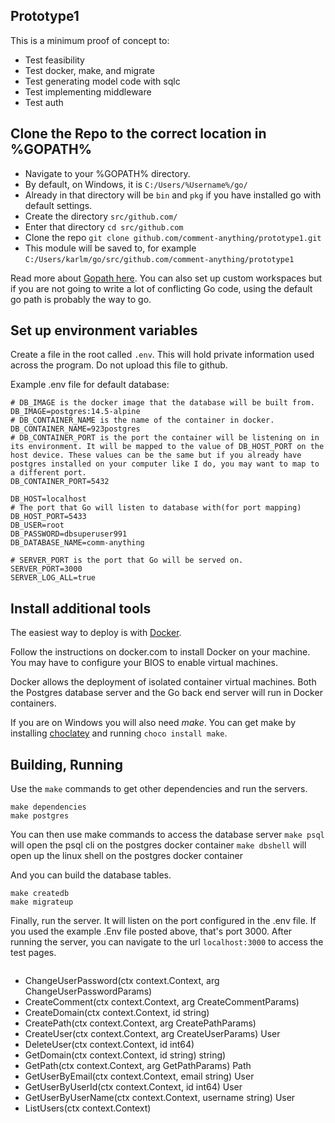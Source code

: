 
## Prototype1

This is a minimum proof of concept to:
 - Test feasibility
 - Test docker, make, and migrate
 - Test generating model code with sqlc
 - Test implementing middleware
 - Test auth
## Clone the Repo to the correct location in %GOPATH%

- Navigate to your %GOPATH% directory.
- By default, on Windows, it is `C:/Users/%Username%/go/`
- Already in that directory will be `bin` and `pkg` if you have installed go with default settings.
- Create the directory `src/github.com/`
- Enter that directory `cd src/github.com`
- Clone the repo `git clone github.com/comment-anything/prototype1.git`
- This module will be saved to, for example `C:/Users/karlm/go/src/github.com/comment-anything/prototype1`

Read more about [Gopath here](https://golangr.com/what-is-gopath/). You can also set up custom workspaces but if you are not going to write a lot of conflicting Go code, using the default go path is probably the way to go.

## Set up environment variables

Create a file in the root called `.env`. This will hold private information used across the program. Do not upload this file to github.

Example .env file for default database:

```
# DB_IMAGE is the docker image that the database will be built from.
DB_IMAGE=postgres:14.5-alpine
# DB_CONTAINER_NAME is the name of the container in docker.
DB_CONTAINER_NAME=923postgres
# DB_CONTAINER_PORT is the port the container will be listening on in its environment. It will be mapped to the value of DB_HOST_PORT on the host device. These values can be the same but if you already have postgres installed on your computer like I do, you may want to map to a different port.
DB_CONTAINER_PORT=5432

DB_HOST=localhost
# The port that Go will listen to database with(for port mapping)
DB_HOST_PORT=5433
DB_USER=root
DB_PASSWORD=dbsuperuser991
DB_DATABASE_NAME=comm-anything

# SERVER_PORT is the port that Go will be served on.
SERVER_PORT=3000
SERVER_LOG_ALL=true
```

## Install additional tools

The easiest way to deploy is with [Docker](https://www.docker.com/products/docker-desktop/). 

Follow the instructions on docker.com to install Docker on your machine. You may have to configure your BIOS to enable virtual machines.

Docker allows the deployment of isolated container virtual machines. Both the Postgres database server and the Go back end server will run in Docker containers.

If you are on Windows you will also need *make*. You can get make by installing [choclatey](https://chocolatey.org/install) and running `choco install make`.

## Building, Running

Use the `make` commands to get other dependencies and run the servers.

```shell
make dependencies
make postgres
```

You can then use make commands to access the database server
`make psql` will open the psql cli on the postgres docker container
`make dbshell` will open up the linux shell on the postgres docker container

And you can build the database tables.

```shell
make createdb
make migrateup
```

Finally, run the server. It will listen on the port configured in the .env file. If you used the example .Env file posted above, that's port 3000. After running the server, you can navigate to the url `localhost:3000` to access the test pages.

```

```



+ ChangeUserPassword(ctx context.Context, arg ChangeUserPasswordParams)
+ CreateComment(ctx context.Context, arg CreateCommentParams)
+ CreateDomain(ctx context.Context, id string)
+ CreatePath(ctx context.Context, arg CreatePathParams)
+ CreateUser(ctx context.Context, arg CreateUserParams) User
+ DeleteUser(ctx context.Context, id int64)
+ GetDomain(ctx context.Context, id string) string)
+ GetPath(ctx context.Context, arg GetPathParams) Path
+ GetUserByEmail(ctx context.Context, email string) User
+ GetUserByUserId(ctx context.Context, id int64) User
+ GetUserByUserName(ctx context.Context, username string) User
+ ListUsers(ctx context.Context)